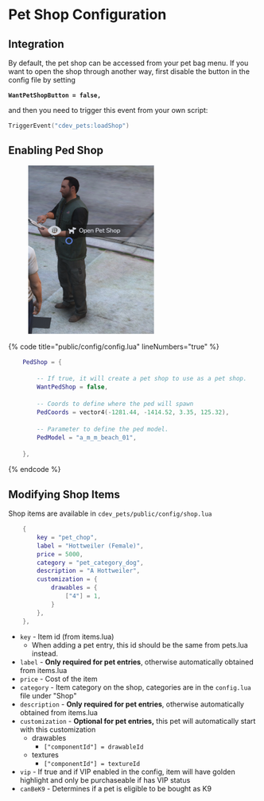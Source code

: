 # Pet Shop Configuration

## Integration

By default, the pet shop can be accessed from your pet bag menu. If you want to open the shop through another way, first disable the button in the config file by setting&#x20;

<pre class="language-lua" data-title="public/config/config.lua" data-full-width="false"><code class="lang-lua"><strong>WantPetShopButton = false,
</strong></code></pre>

&#x20;and then you need to trigger this event from your own script:

```lua
TriggerEvent("cdev_pets:loadShop")
```

## Enabling Ped Shop



<figure><img src="../../.gitbook/assets/image (1) (1).png" alt=""><figcaption></figcaption></figure>

{% code title="public/config/config.lua" lineNumbers="true" %}
```lua
    PedShop = {

        -- If true, it will create a pet shop to use as a pet shop.
        WantPedShop = false,

        -- Coords to define where the ped will spawn
        PedCoords = vector4(-1281.44, -1414.52, 3.35, 125.32),

        -- Parameter to define the ped model.
        PedModel = "a_m_m_beach_01",

    },
```
{% endcode %}

## Modifying Shop Items

Shop items are available in `cdev_pets/public/config/shop.lua`&#x20;

```lua
    {
        key = "pet_chop",
        label = "Hottweiler (Female)",
        price = 5000,
        category = "pet_category_dog",
        description = "A Hottweiler",
        customization = {
            drawables = {
                ["4"] = 1,
            }
        },
    },
```

* `key` - Item id (from items.lua)
  * When adding a pet entry, this id should be the same from pets.lua instead.
* `label` - **Only required for pet entries**, otherwise automatically obtained from items.lua
* `price` - Cost of the item
* `category` - Item category on the shop, categories are in the `config.lua` file under "Shop"
* `description` - **Only required for pet entries**, otherwise automatically obtained from items.lua
* `customization` - **Optional for pet entries,** this pet will automatically start with this customization
  * drawables
    * `["componentId"] = drawableId`&#x20;
  * textures
    * `["componentId"] = textureId`&#x20;
* `vip` - If true and if VIP enabled in the config, item will have golden highlight and only be purchaseable if has VIP status
* `canBeK9` - Determines if a pet is eligible to be bought as K9
